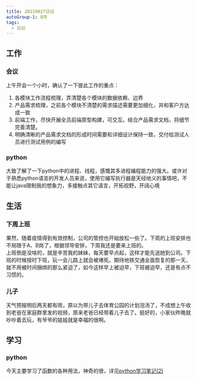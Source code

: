 ```yaml
---
title: 20210827日记
autoGroup-1: 8月
tags:
  - 日记
---
```

## 工作
### 会议
上午开会一个小时，确认了一下彼此工作的重点：  
1. 各模块工作流程梳理，弄清楚各个模块的数据依赖、边界
2. 产品需求梳理，之前各个模块不清楚的需求描述需要更加细化，并和客户方达成一致
3. 前端工作，尽快开展全员前端原型构建，可交互。结合产品需求文档，将细节完善清楚。
4. 明确清晰的产品需求文档的形成时间需要和详细设计保持一致，交付给测试人员进行测试用例的编写

### python
大致了解了一下python中的进程、线程，感慨其多进程编程能力的强大。或许对于熟悉python语言的开发人员来说，使用它编写执行器是天经地义的事情吧，不能让java限制我的想象力，多接触点其它语言，开拓视野，开阔心境
## 生活
### 下周上班
果然，随着疫情得到有效控制，公司的管控也开始放松一些了。下周的上班安排也不局限于A、B岗了，根据领导安排，下周我还是要来上班的。  
上班倒是没啥的，就是辛苦我的妹妹，每天要早点起，这样才能先送她到公司。下班的时候按时下班，玩一会儿路上就会被堵死。期待地铁交通全面恢复的那一天，就不用被时间捆绑的那么紧迫了，如今这样早上被迫早，下班被迫早，还是有点不习惯的。

### 儿子
天气预报明后两天都有雨，原以为带儿子去体育公园的计划泡汤了，不成想上午收到老爸在家庭群里发的视频，原来老爸已经带着儿子去了。挺好的，小家伙昨晚就吵吵着去玩，有爷爷的娃娃就是幸福的很啊。
## 学习
### python
今天主要学习了函数的各种用法，神奇的很，详见[python学习笔记(2)](../python/python学习笔记(2))